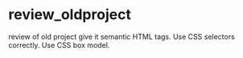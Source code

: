# review_oldproject
review of old project give it semantic HTML tags. Use CSS selectors correctly. Use CSS box model.
